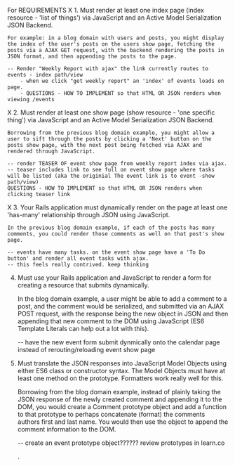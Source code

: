 For REQUIREMENTS
X 1. Must render at least one index page (index resource - 'list of things') via JavaScript and an Active Model Serialization JSON Backend.

    For example: in a blog domain with users and posts, you might display the index of the user's posts on the users show page, fetching the posts via a AJAX GET request, with the backend rendering the posts in JSON format, and then appending the posts to the page.

    -- Render "Weekly Report with ajax" the link currently routes to events - index path/view
        - when we click "get weekly report" an 'index' of events loads on page. 
        - QUESTIONS - HOW TO IMPLEMENT so that HTML OR JSON renders when viewing /events

X 2. Must render at least one show page (show resource - 'one specific thing') via JavaScript and an Active Model Serialization JSON Backend.

    Borrowing from the previous blog domain example, you might allow a user to sift through the posts by clicking a 'Next' button on the posts show page, with the next post being fetched via AJAX and rendered through JavaScript.

    -- render TEASER OF event show page from weekly report index via ajax. 
    -- teaser includes link to see full on event show page where tasks will be listed (aka the originial The event link is to event -show path/view)
    QUESTIONS - HOW TO IMPLEMENT so that HTML OR JSON renders when clicking teaser link

X 3. Your Rails application must dynamically render on the page at least one 'has-many' relationship through JSON using JavaScript.

    In the previous blog domain example, if each of the posts has many comments, you could render those comments as well on that post's show page.

    -- events have many tasks. on the event show page have a 'To Do button' and render all event tasks with ajax. 
    -- this feels really contrived. keep thinking


4. Must use your Rails application and JavaScript to render a form for creating a resource that submits dynamically.

    In the blog domain example, a user might be able to add a comment to a post, and the comment would be serialized, and submitted via an AJAX POST request, with the response being the new object in JSON and then appending that new comment to the DOM using JavaScript (ES6 Template Literals can help out a lot with this).

    -- have the new event form submit dynmically onto the calendar page instead of rerouting/reloading event show page


5. Must translate the JSON responses into JavaScript Model Objects using either ES6 class or constructor syntax. The Model Objects must have at least one method on the   prototype. Formatters work really well for this.

    Borrowing from the blog domain example, instead of plainly taking the JSON response of the newly created comment and appending it to the DOM, you would create a Comment prototype object and add a function to that prototype to perhaps concatenate (format) the comments authors first and last name. You would then use the object to append the comment information to the DOM.

    -- create an event prototype object?????? review prototypes in learn.co

    . 
